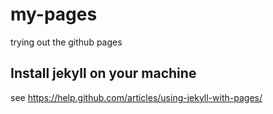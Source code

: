 # my-pages
trying out the github pages

## Install jekyll on your machine
see https://help.github.com/articles/using-jekyll-with-pages/

